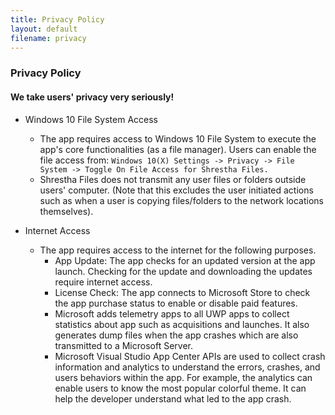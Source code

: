 ```yaml
---
title: Privacy Policy
layout: default
filename: privacy
--- 
```



### Privacy Policy

#### We take users' privacy very seriously!

* Windows 10 File System Access
  * The app requires access to Windows 10 File System to execute the app's core functionalities (as a file manager). Users can enable the file access from: ```Windows 10(X) Settings -> Privacy -> File System -> Toggle On File Access for Shrestha Files.```
  * Shrestha Files does not transmit any user files or folders outside users' computer. (Note that this excludes the user initiated actions such as when a user is copying files/folders to the network locations themselves).
 

* Internet Access
  * The app requires access to the internet for the following purposes.
    * App Update: The app checks for an updated version at the app launch. Checking for the update and downloading the updates require internet access.
    * License Check: The app connects to Microsoft Store to check the app purchase status to enable or disable paid features.
    * Microsoft adds telemetry apps to all UWP apps to collect statistics about app such as acquisitions and launches. It also generates dump files when the app crashes which are also transmitted to a Microsoft Server.
    * Microsoft Visual Studio App Center APIs are used to collect crash information and analytics to understand the errors, crashes, and users behaviors within the app. For example, the analytics can enable users to know the most popular colorful theme. It can help the developer understand what led to the app crash.


[comment]: <> (Microsoft telemetry and App Center APIs are used to collect information about the app crashes, errors, and user interaction inside the app for diagnostics and analytical purposes. A log file is generated to store logs such as errors, warnings, and other information. Of these four types, only the error information are collected using the App Center API. Users can manually email the log file with all the details to the developer for diagnostics purposes.)
